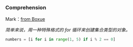 ### Comprehension

Mark：[from Boxue](https://www.boxueio.com/series/python-101/episode/282)

*简单来说，用一种特殊格式的 for 循环来创建集合类型的对象。*

```python
numbers = [i for i in range(1, 5) if i % 2 == 0]
```